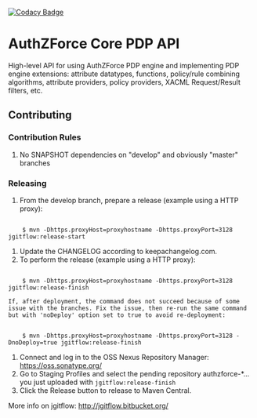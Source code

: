 [![Codacy Badge](https://api.codacy.com/project/badge/Grade/2804cd619dde437a883da48ad5c283bc)](https://www.codacy.com/app/coder103/authzforce-ce-core-pdp-api?utm_source=github.com&amp;utm_medium=referral&amp;utm_content=authzforce/core-pdp-api&amp;utm_campaign=Badge_Grade)

# AuthZForce Core PDP API
High-level API for using AuthZForce PDP engine and implementing PDP engine extensions: attribute datatypes, functions, policy/rule combining algorithms, attribute providers, policy providers, XACML Request/Result filters, etc.

## Contributing
### Contribution Rules
1. No SNAPSHOT dependencies on "develop" and obviously "master" branches

### Releasing
1. From the develop branch, prepare a release (example using a HTTP proxy):
<pre><code>
    $ mvn -Dhttps.proxyHost=proxyhostname -Dhttps.proxyPort=3128 jgitflow:release-start
</code></pre>
1. Update the CHANGELOG according to keepachangelog.com.
1. To perform the release (example using a HTTP proxy):
<pre><code>
    $ mvn -Dhttps.proxyHost=proxyhostname -Dhttps.proxyPort=3128 jgitflow:release-finish
</code></pre>
    If, after deployment, the command does not succeed because of some issue with the branches. Fix the issue, then re-run the same command but with 'noDeploy' option set to true to avoid re-deployment:
<pre><code>
    $ mvn -Dhttps.proxyHost=proxyhostname -Dhttps.proxyPort=3128 -DnoDeploy=true jgitflow:release-finish
</code></pre>
1. Connect and log in to the OSS Nexus Repository Manager: https://oss.sonatype.org/
1. Go to Staging Profiles and select the pending repository authzforce-*... you just uploaded with `jgitflow:release-finish`
1. Click the Release button to release to Maven Central.

More info on jgitflow: http://jgitflow.bitbucket.org/
